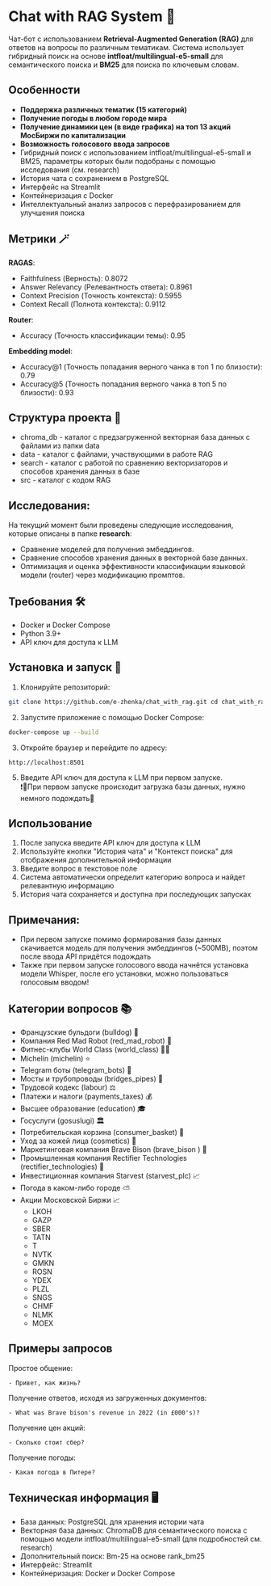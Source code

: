# Chat with RAG System 🤖

Чат-бот с использованием **Retrieval-Augmented Generation (RAG)** для ответов на вопросы по различным тематикам. Система использует гибридный поиск на основе **intfloat/multilingual-e5-small** для семантического поиска и **BM25** для поиска по ключевым словам.

## Особенности

- **Поддержка различных тематик (15 категорий)**
- **Получение погоды в любом городе мира**
- **Получение динамики цен (в виде графика) на топ 13 акций МосБиржи по капитализации**
- **Возможность голосового ввода запросов**
- Гибридный поиск с использованием intfloat/multilingual-e5-small и BM25, параметры которых были подобраны с помощью исследования (см. research)
- История чата с сохранением в PostgreSQL
- Интерфейс на Streamlit
- Контейнеризация с Docker
- Интеллектуальный анализ запросов с перефразированием для улучшения поиска

## Метрики 🪄
**RAGAS**:
- Faithfulness (Верность):  0.8072
- Answer Relevancy (Релевантность ответа): 0.8961
- Context Precision (Точность контекста): 0.5955
- Context Recall (Полнота контекста): 0.9112

**Router**:
- Accuracy (Точность классификации темы): 0.95

**Embedding model**:
- Accuracy@1 (Точность попадания верного чанка в топ 1 по близости): 0.79
- Accuracy@5 (Точность попадания верного чанка в топ 5 по близости): 0.93

## Структура проекта 📁
- chroma_db - каталог с предзагруженной векторная база данных с файлами из папки data
- data - каталог с файлами, участвующими в работе RAG
- search - каталог с работой по сравнению векторизаторов и способов хранения данных в базе
- src - каталог с кодом RAG

## Исследования:
На текущий момент были проведены следующие исследования, которые описаны в папке **research**:
- Сравнение моделей для получения эмбеддингов.
- Сравнение способов хранения данных в векторной базе данных.
- Оптимизация и оценка эффективности классификации языковой модели (router) через модификацию промптов.

## Требования 🛠️  
  
- Docker и Docker Compose  
- Python 3.9+  
- API ключ для доступа к LLM  
  
## Установка и запуск 🚀  
  
1. Клонируйте репозиторий:  
```bash  
git clone https://github.com/e-zhenka/chat_with_rag.git cd chat_with_rag
```  
2. Запустите приложение с помощью Docker Compose:  
```bash  
docker-compose up --build
```  
  
3. Откройте браузер и перейдите по адресу:  
```  
http://localhost:8501  
```  
  
5. Введите API ключ для доступа к LLM при первом запуске.  
❗🤏При первом запуске происходит загрузка базы данных, нужно немного подождать🙏  
    
## Использование  
  
1. После запуска введите API ключ для доступа к LLM  
2. Используйте кнопки "История чата" и "Контекст поиска" для отображения дополнительной информации   
3. Введите вопрос в текстовое поле  
4. Система автоматически определит категорию вопроса и найдет релевантную информацию  
5. История чата сохраняется и доступна при последующих запусках  

## Примечания:
- При первом запуске помимо формирования базы данных скачивается модель для получения эмбеддингов (~500MB), поэтом после ввода API придётся подождать
- Также при первом запуске голосового ввода начнётся установка модели Whisper, после его установки, можно пользоваться голосовым вводом!

## Категории вопросов 📚  
  
- Французские бульдоги (bulldog) 🐶  
- Компания Red Mad Robot (red_mad_robot) 🦾  
- Фитнес-клубы World Class (world_class) 🏋️‍♂️  
- Michelin (michelin) ⭐  
- Telegram боты (telegram_bots) 📱  
- Мосты и трубопроводы (bridges_pipes) 🌉  
- Трудовой кодекс (labour) ⚖️  
- Платежи и налоги (payments_taxes) 💰  
- Высшее образование (education) 🎓  
- Госуслуги (gosuslugi) 🏛️  
- Потребительская корзина (consumer_basket) 🛒  
- Уход за кожей лица (cosmetics) 💄  
- Маркетинговая компания Brave Bison  (brave_bison ) 🛒
- Промышленная компания Rectifier Technologies  (rectifier_technologies) 🚜
- Инвестиционная компания Starvest (starvest_plc) 📈
- Погода в каком-либо городе ⛅️
- Акции Московской Биржи 📈
	- LKOH
	- GAZP
	- SBER
	- TATN
	- T
	- NVTK
	- GMKN
	- ROSN
	- YDEX
	- PLZL
	- SNGS	
	- CHMF
	- NLMK
	- MOEX

## Примеры запросов
Простое общение:
```
- Привет, как жизнь?
```

Получение ответов, исходя из загруженных документов:
```
- What was Brave bison's revenue in 2022 (in £000's)?
```
Получение цен акций:
```
- Сколько стоит сбер?
```
Получение погоды:
```
- Какая погода в Питере?
```

  
## Техническая информация 🖥️  
  
- База данных: PostgreSQL для хранения истории чата  
- Векторная база данных: ChromaDB для семантического поиска  с помощью модели intfloat/multilingual-e5-small (для подробностей см. research)
- Дополнительный поиск: Bm-25 на основе rank_bm25 
- Интерфейс: Streamlit  
- Контейнеризация: Docker и Docker Compose
